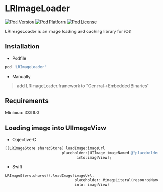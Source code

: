 # LRImageLoader

[![Pod Version](http://img.shields.io/cocoapods/v/LRImageLoader.svg?style=flat)](https://cocoapods.org/pods/LRImageLoader)
[![Pod Platform](http://img.shields.io/cocoapods/p/LRImageLoader.svg?style=flat)](https://cocoapods.org/pods/LRImageLoader)
[![Pod License](http://img.shields.io/cocoapods/l/LRImageLoader.svg?style=flat)](https://github.com/tomrlq/LRImageLoader/blob/master/LICENSE)

LRImageLoader is an image loading and caching library for iOS

## Installation
* Podfile
```ruby
pod 'LRImageLoader'
```
* Manually
> add LRImageLoader.framework to "General->Embedded Binaries"

## Requirements
Minimum iOS 8.0

## Loading image into UIImageView
* Objective-C
```objective-c
[[LRImageStore sharedStore] loadImage:imageUrl
                          placeholder:[UIImage imageNamed:@"placeholder"]
                                 into:imageView];
```
* Swift
```swift
LRImageStore.shared().loadImage(imageUrl,
                                placeholder: #imageLiteral(resourceName: "placeholder"),
                                into: imageView)
```
